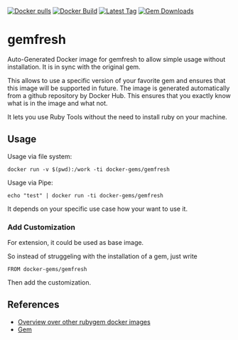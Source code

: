 [![Docker pulls](https://img.shields.io/docker/pulls/rubygem/gemfresh.svg)](https://hub.docker.com/r/rubygem/gemfresh/)
[![Docker Build](https://img.shields.io/docker/automated/rubygem/gemfresh.svg)](https://hub.docker.com/r/rubygem/gemfresh/)
[![Latest Tag](https://img.shields.io/github/tag/docker-rubygem/gemfresh.svg)](https://hub.docker.com/r/rubygem/gemfresh/)
[![Gem Downloads](https://img.shields.io/gem/dt/gemfresh.svg)](https://rubygems.org/gems/gemfresh/)
# gemfresh

Auto-Generated Docker image for gemfresh to allow simple usage without installation.
It is in sync with the original gem.

This allows to use a specific version of your favorite gem and ensures that this image will be supported in future.
The image is generated automatically from a github repository by Docker Hub.
This ensures that you exactly know what is in the image and what not.

It lets you use Ruby Tools without the need to install ruby on your machine.

## Usage

Usage via file system:

`docker run -v $(pwd):/work -ti docker-gems/gemfresh`

Usage via Pipe:

`echo "test" | docker run -ti docker-gems/gemfresh`

It depends on your specific use case how your want to use it.

### Add Customization

For extension, it could be used as base image.

So instead of struggeling with the installation of a gem, just write

`FROM docker-gems/gemfresh`

Then add the customization.

## References

 - [Overview over other rubygem docker images](https://github.com/thinkbot/docker-rubygem)
 - [Gem](https://rubygems.org/gems/gemfresh/)
